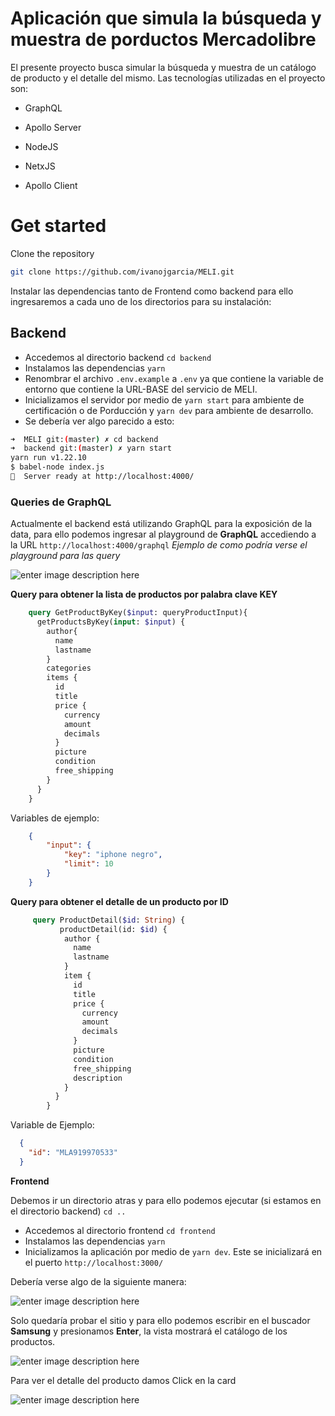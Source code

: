 
#  Aplicación que simula la búsqueda y muestra de porductos Mercadolibre
El presente  proyecto busca simular la búsqueda y muestra de un catálogo de producto y el detalle del mismo.
Las tecnologías utilizadas en el proyecto son:

- GraphQL

- Apollo Server

- NodeJS

- NetxJS

- Apollo Client

  

#  Get started
  

Clone the repository

```sh
git clone https://github.com/ivanojgarcia/MELI.git
```

Instalar las dependencias tanto de Frontend como backend para ello ingresaremos a cada uno de los directorios para su instalación:
## Backend

 - Accedemos al directorio backend `cd backend`
 - Instalamos las dependencias `yarn`
 - Renombrar el archivo `.env.example` a `.env` ya que contiene la variable de entorno que contiene la URL-BASE del servicio de MELI.
 - Inicializamos el servidor por medio de `yarn start` para ambiente de certificación o de Porducción y `yarn dev` para ambiente de desarrollo.
 - Se debería ver algo parecido a esto:
```sh
➜  MELI git:(master) ✗ cd backend 
➜  backend git:(master) ✗ yarn start
yarn run v1.22.10
$ babel-node index.js
🚀  Server ready at http://localhost:4000/
```

### Queries de GraphQL ### 
  Actualmente el backend está utilizando GraphQL para la exposición de la data, para ello podemos ingresar al playground de **GraphQL**  accediendo a la URL `http://localhost:4000/graphql` 
*Ejemplo de como podría verse el playground para las query*

![enter image description here](https://s3.us-west-2.amazonaws.com/secure.notion-static.com/e2da3bb2-e97e-4e08-9e3b-d3a4b1c76f61/Untitled.png?X-Amz-Algorithm=AWS4-HMAC-SHA256&X-Amz-Credential=AKIAT73L2G45O3KS52Y5/20210917/us-west-2/s3/aws4_request&X-Amz-Date=20210917T153655Z&X-Amz-Expires=86400&X-Amz-Signature=4a24cb040d0bbfa6ae3e8497142c15130f1015bf447dbc9a0c2c0120b33d624d&X-Amz-SignedHeaders=host&response-content-disposition=filename%20=%22Untitled.png%22)

**Query para obtener la lista de productos por palabra clave KEY** 

```graphql
    query GetProductByKey($input: queryProductInput){
      getProductsByKey(input: $input) {
        author{
          name
          lastname
        }
        categories
        items {
          id
          title
          price {
            currency
            amount
            decimals
          }
          picture
          condition
          free_shipping
        }
      }
    }
```
Variables de ejemplo:

```json
    {
    	"input": {
    		"key": "iphone negro",
    		"limit": 10
    	}
    }
```
**Query para obtener el detalle de un producto por ID** 

   
```graphql
     query ProductDetail($id: String) {
           productDetail(id: $id) {
            author {
              name
              lastname
            }
            item {
              id
              title
              price {
                currency
                amount
                decimals
              }
              picture
              condition
              free_shipping
              description
            }
          }
        }
```
Variable de Ejemplo:
```json
  {
    "id": "MLA919970533"
  }
```

**Frontend**

  Debemos ir un directorio atras y para ello podemos ejecutar (si estamos en el directorio backend) `cd ..` 

  - Accedemos al directorio frontend `cd frontend`
  - Instalamos las dependencias `yarn`
  - Inicializamos la aplicación por medio de `yarn dev`. Este se inicializará en el puerto `http://localhost:3000/ `

  Debería verse algo de la siguiente manera:

  ![enter image description here](https://s3.us-west-2.amazonaws.com/secure.notion-static.com/5d58251b-1b88-4a1e-97e5-20290efda0e5/Untitled.png?X-Amz-Algorithm=AWS4-HMAC-SHA256&X-Amz-Credential=AKIAT73L2G45O3KS52Y5/20210917/us-west-2/s3/aws4_request&X-Amz-Date=20210917T155914Z&X-Amz-Expires=86400&X-Amz-Signature=7e6e0dfec7a0d2e0de5c3164a91d300c38331d0a048c943749b6ffe8c13cb525&X-Amz-SignedHeaders=host&response-content-disposition=filename%20=%22Untitled.png%22)

  Solo quedaría probar el sitio y para ello podemos escribir en el buscador **Samsung** y presionamos **Enter**, la vista mostrará el catálogo de los productos.

  ![enter image description here](https://s3.us-west-2.amazonaws.com/secure.notion-static.com/d74d5694-7106-4957-be6d-f701598013c1/Untitled.png?X-Amz-Algorithm=AWS4-HMAC-SHA256&X-Amz-Credential=AKIAT73L2G45O3KS52Y5/20210917/us-west-2/s3/aws4_request&X-Amz-Date=20210917T160529Z&X-Amz-Expires=86400&X-Amz-Signature=3c7f88b3229ee131742a77ed93bd306e8c3290116f6168d83680b6a0d91d51da&X-Amz-SignedHeaders=host&response-content-disposition=filename%20=%22Untitled.png%22)

  Para ver el detalle del producto damos Click en la card

  ![enter image description here](https://s3.us-west-2.amazonaws.com/secure.notion-static.com/b1744fb5-2afd-4678-9e70-f0a1f6be708c/Untitled.png?X-Amz-Algorithm=AWS4-HMAC-SHA256&X-Amz-Credential=AKIAT73L2G45O3KS52Y5/20210917/us-west-2/s3/aws4_request&X-Amz-Date=20210917T160901Z&X-Amz-Expires=86400&X-Amz-Signature=e3224a60502b7a4e483c8e0f52c994502cf311c5754e687cb138a4f7dd0d6b85&X-Amz-SignedHeaders=host&response-content-disposition=filename%20=%22Untitled.png%22)

